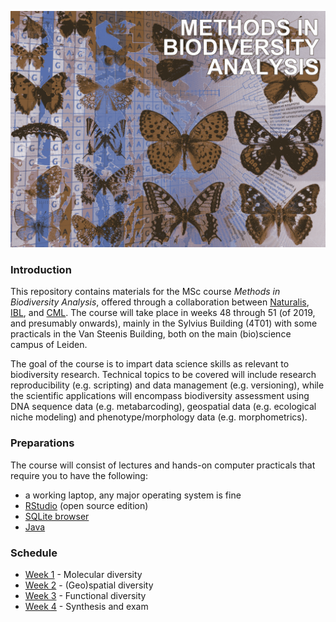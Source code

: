 ![MeBioDA](doc/desktop.png)

### Introduction

This repository contains materials for the MSc course _Methods in Biodiversity Analysis_, offered through a 
collaboration between [Naturalis](http://naturalis.nl), [IBL](https://www.universiteitleiden.nl/en/science/biology),
and [CML](https://www.universiteitleiden.nl/wiskunde-en-natuurwetenschappen/milieuwetenschappen). The course will
take place in weeks 48 through 51 (of 2019, and presumably onwards), mainly in the Sylvius Building (4T01) with some 
practicals in the Van Steenis Building, both on the main (bio)science campus of Leiden.

The goal of the course is to impart data science skills as relevant to biodiversity research. Technical topics to be 
covered will include research reproducibility (e.g. scripting) and data management (e.g. versioning), while the 
scientific applications will encompass biodiversity assessment using DNA sequence data (e.g. metabarcoding),
geospatial data (e.g. ecological niche modeling) and phenotype/morphology data (e.g. morphometrics). 

### Preparations

The course will consist of lectures and hands-on computer practicals that require you to have the following:

- a working laptop, any major operating system is fine
- [RStudio](https://rstudio.com/products/rstudio/) (open source edition)
- [SQLite browser](https://github.com/sqlitebrowser/sqlitebrowser)
- [Java](https://java.com/)

### Schedule

- [Week 1](doc/week1) - Molecular diversity
- [Week 2](doc/week2) - (Geo)spatial diversity
- [Week 3](doc/week3) - Functional diversity
- [Week 4](doc/week4) - Synthesis and exam
